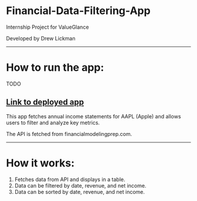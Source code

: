 # Financial-Data-Filtering-App
Internship Project for ValueGlance

Developed by Drew Lickman

---

# How to run the app:
TODO
## [Link to deployed app](https://valueglance.com/)

This app fetches annual income statements for AAPL (Apple) and allows users to filter and analyze key metrics.

The API is fetched from financialmodelingprep.com.

---

# How it works:
1. Fetches data from API and displays in a table.
2. Data can be filtered by date, revenue, and net income.
3. Data can be sorted by date, revenue, and net income.